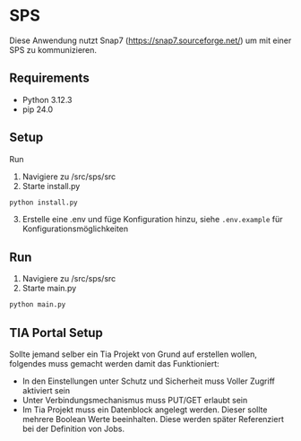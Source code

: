 # SPS

Diese Anwendung nutzt Snap7 (<https://snap7.sourceforge.net/>) um mit einer SPS zu kommunizieren.

## Requirements

- Python 3.12.3
- pip 24.0

## Setup

Run

1. Navigiere zu /src/sps/src
2. Starte install.py

```python
python install.py
```

3. Erstelle eine .env und  füge Konfiguration hinzu, siehe `.env.example` für Konfigurationsmöglichkeiten

## Run

1. Navigiere zu /src/sps/src
2. Starte main.py

```python
python main.py
```

## TIA Portal Setup

Sollte jemand selber ein Tia Projekt von Grund auf erstellen wollen, folgendes muss gemacht werden damit das Funktioniert:

- In den Einstellungen unter Schutz und Sicherheit muss Voller Zugriff aktiviert sein
- Unter Verbindungsmechanismus muss PUT/GET erlaubt sein
- Im Tia Projekt muss ein Datenblock angelegt werden. Dieser sollte mehrere Boolean Werte beeinhalten. Diese werden später Referenziert bei der Definition von Jobs.
